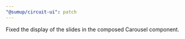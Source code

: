 ```yaml
---
"@sumup/circuit-ui": patch
---
```


Fixed the display of the slides in the composed Carousel component.
